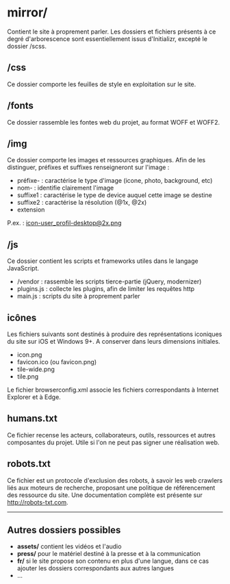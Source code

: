# mirror/

Contient le site à proprement parler. Les dossiers et fichiers présents à ce degré d'arborescence sont essentiellement issus d'Initializr, excepté le dossier /scss.

## /css

Ce dossier comporte les feuilles de style en exploitation sur le site.

## /fonts

Ce dossier rassemble les fontes web du projet, au format WOFF et WOFF2.

## /img

Ce dossier comporte les images et ressources graphiques.
Afin de les distinguer, préfixes et suffixes renseigneront sur l'image :
   * préfixe- : caractérise le type d'image (icone, photo, background, etc)
   * nom- : identifie clairement l'image
   * suffixe1 : caractérise le type de device auquel cette image se destine
   * suffixe2 : caractérise la résolution (@1x, @2x)
   * extension

P.ex. : icon-user_profil-desktop@2x.png

## /js

Ce dossier contient les scripts et frameworks utiles dans le langage JavaScript.
   * /vendor : rassemble les scripts tierce-partie (jQuery, modernizer)
   * plugins.js : collecte les plugins, afin de limiter les requêtes http
   * main.js : scripts du site à proprement parler

## icônes

Les fichiers suivants sont destinés à produire des représentations iconiques du site sur iOS et Windows 9+. A conserver dans leurs dimensions initiales.
   * icon.png
   * favicon.ico (ou favicon.png)
   * tile-wide.png
   * tile.png

Le fichier browserconfig.xml associe les fichiers correspondants à Internet Explorer et à Edge.

## humans.txt

Ce fichier recense les acteurs, collaborateurs, outils, ressources et autres composantes du projet.
Utile si l'on ne peut pas signer une réalisation web.

## robots.txt

Ce fichier est un protocole d'exclusion des robots, à savoir les web crawlers liés aux moteurs de recherche, proposant une politique de référencement des ressource du site.
Une documentation complète est présente sur http://robots-txt.com.

---

## Autres dossiers possibles

   * **assets/** contient les vidéos et l'audio
   * **press/** pour le matériel destiné à la presse et à la communication
   * **fr/** si le site propose son contenu en plus d'une langue, dans ce cas ajouter les dossiers correspondants aux autres langues
   * ...
